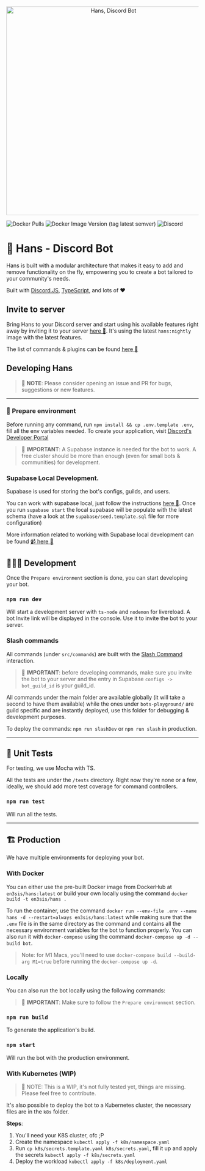 <div align="center">
	<br />
	<p>
		<a href="https://hans.app">
            <img src="https://raw.githubusercontent.com/en3sis/hans/main/docs/images/github.png" width="546" alt="Hans, Discord Bot" />
        </a>
	</p>
</div>

![Docker Pulls](https://img.shields.io/docker/pulls/en3sis/hans?style=for-the-badge)
![Docker Image Version (tag latest semver)](https://img.shields.io/docker/v/en3sis/hans/latest?label=production%20image&style=for-the-badge)
![Discord](https://img.shields.io/discord/904719402044383273?style=for-the-badge)

# 🤖 Hans - Discord Bot

Hans is built with a modular architecture that makes it easy to add and remove functionality on the fly, empowering you to create a bot tailored to your community's needs.

Built with [Discord.JS](https://discord.js.org/#/), [TypeScript](https://www.typescriptlang.org/), and lots of ❤️

## Invite to server

Bring Hans to your Discord server and start using his available features right away by inviting it to your server [here 🔗](https://discord.com/api/oauth2/authorize?client_id=403523619222847488&permissions=0&scope=bot%20applications.commands). It's using the latest `hans:nightly` image with the latest features.

The list of commands & plugins can be found [here 🔗](https://github.com/en3sis/hans/wiki/Commands-&-Plugins)

## Developing Hans

> 🪬 **NOTE**: Please consider opening an issue and PR for bugs, suggestions or new features.

---

### 🔅 Prepare environment

Before running any command, run `npm install && cp .env.template .env`, fill all the env variables needed. To create your application, visit [Discord's Developer Portal](https://discord.com/developers/docs/intro)

> 🪬 **IMPORTANT**: A Supabase instance is needed for the bot to work. A free cluster should be more than enough (even for small bots & communities) for development.

### Supabase Local Development.

Supabase is used for storing the bot's configs, guilds, and users.

You can work with supabase local, just follow the instructions [here 🔗](https://supabase.io/docs/guides/local-development).
Once you run `supabase start` the local supabase will be populate with the latest schema (have a look at the `supabase/seed.template.sql` file for more configuration)

More information related to working with Supabase local development can be found [📹 here 🔗](https://www.youtube.com/watch?v=N0Wb85m3YMI)

## 👩🏼‍💻 Development

Once the `Prepare environment` section is done, you can start developing your bot.

### `npm run dev`

Will start a development server with `ts-node` and `nodemon` for livereload. A bot Invite link will be displayed in the console. Use it to invite the bot to your server.

### Slash commands

All commands (under `src/commands`) are built with the [Slash Command](https://discordjs.guide/interactions/slash-commands.html) interaction.

> 🪬 **IMPORTANT**: before developing commands, make sure you invite the bot to your server and the entry in Supabase `configs -> bot_guild_id` is your guild_id.

All commands under the main folder are available globally (it will take a second to have them available) while the ones under `bots-playground/` are guild specific and are instantly deployed, use this folder for debugging & development purposes.

To deploy the commands: `npm run slashDev` or `npm run slash` in production.

---

## 🧪 Unit Tests

For testing, we use Mocha with TS.

All the tests are under the `/tests` directory. Right now they're none or a few, ideally, we should add more test coverage for command controllers.

### `npm run test`

Will run all the tests.

---

## 🏗 Production

We have multiple environments for deploying your bot.

### With Docker

You can either use the pre-built Docker image from DockerHub at `en3sis/hans:latest` or build your own locally using the command `docker build -t en3sis/hans .`

To run the container, use the command `docker run --env-file .env --name hans -d --restart=always en3sis/hans:latest` while making sure that the `.env` file is in the same directory as the command and contains all the necessary environment variables for the bot to function properly.
You can also run it with `docker-compose` using the command `docker-compose up -d --build bot`.

> Note: for M1 Macs, you'll need to use `docker-compose build --build-arg M1=true` before running the `docker-compose up -d`.

### Locally

You can also run the bot locally using the following commands:

> 🪬 **IMPORTANT**: Make sure to follow the `Prepare environment` section.

### `npm run build`

To generate the application's build.

### `npm start`

Will run the bot with the production environment.

### With Kubernetes (WIP)

> 💢 NOTE: This is a WIP, it's not fully tested yet, things are missing. Please feel free to contribute.

It's also possible to deploy the bot to a Kubernetes cluster, the necessary files are in the `k8s` folder.

**Steps**:

1. You'll need your K8S cluster, ofc ;P
2. Create the namespace `kubectl apply -f k8s/namespace.yaml`
3. Run `cp k8s/secrets.template.yaml k8s/secrets.yaml`, fill it up and apply the secrets `kubectl apply -f k8s/secrets.yaml`
4. Deploy the workload `kubectl apply -f k8s/deployment.yaml`
